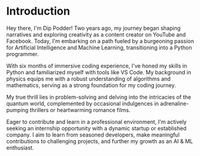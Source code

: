 # Introduction
Hey there, I'm Dip Podder! Two years ago, my journey began shaping narratives and exploring creativity as a content creator on YouTube and Facebook. Today, I'm embarking on a path fueled by a burgeoning passion for Artificial Intelligence and Machine Learning, transitioning into a Python programmer.

With six months of immersive coding experience, I've honed my skills in Python and familiarized myself with tools like VS Code. My background in physics equips me with a robust understanding of algorithms and mathematics, serving as a strong foundation for my coding journey.

My true thrill lies in problem-solving and delving into the intricacies of the quantum world, complemented by occasional indulgences in adrenaline-pumping thrillers or heartwarming romance films.

Eager to contribute and learn in a professional environment, I'm actively seeking an internship opportunity with a dynamic startup or established company. I aim to learn from seasoned developers, make meaningful contributions to challenging projects, and further my growth as an AI & ML enthusiast.


